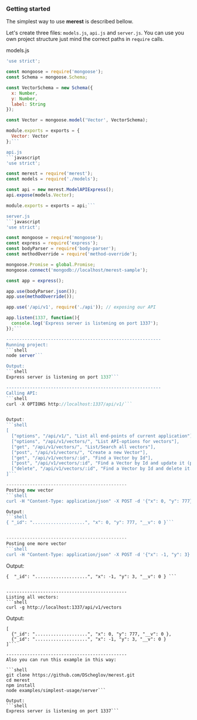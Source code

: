 ### Getting started

The simplest way to use **merest** is described bellow.

Let's create three files: `models.js`, `api.js` and `server.js`.
You can use you own project structure just mind the correct paths
in `require` calls.


models.js
```javascript
'use strict';

const mongoose = require('mongoose');
const Schema = mongoose.Schema;

const VectorSchema = new Schema({
  x: Number,
  y: Number,
  label: String
});

const Vector = mongoose.model('Vector', VectorSchema);

module.exports = exports = {
  Vector: Vector
};```

api.js
```javascript
'use strict';

const merest = require('merest');
const models = require('./models');

const api = new merest.ModelAPIExpress();
api.expose(models.Vector);

module.exports = exports = api;```

server.js
```javascript
'use strict';

const mongoose = require('mongoose');
const express = require('express');
const bodyParser = require('body-parser');
const methodOverride = require('method-override');

mongoose.Promise = global.Promise;
mongoose.connect('mongodb://localhost/merest-sample');

const app = express();

app.use(bodyParser.json());
app.use(methodOverride());

app.use('/api/v1', require('./api')); // exposing our API

app.listen(1337, function(){
  console.log('Express server is listening on port 1337');
});```

-----------------------------------------------------------
Running project:
```shell
node server```

Output:
```shell
Express server is listening on port 1337```

-----------------------------------------------------------
Calling API:
```shell
curl -X OPTIONS http://localhost:1337/api/v1/```


Output:
```shell
[
  ["options", "/api/v1/", "List all end-points of current application"],
  ["options", "/api/v1/vectors/", "List API-options for vectors"],
  ["get", "/api/v1/vectors/", "List/Search all vectors"],
  ["post", "/api/v1/vectors/", "Create a new Vector"],
  ["get", "/api/v1/vectors/:id", "Find a Vector by Id"],
  ["post", "/api/v1/vectors/:id", "Find a Vector by Id and update it (particulary)"],
  ["delete", "/api/v1/vectors/:id", "Find a Vector by Id and delete it."]
]```

----------------------------------------------
Posting new vector
```shell
curl -H "Content-Type: application/json" -X POST -d '{"x": 0, "y": 777}' http://localhost:1337/api/v1/vectors```

Output:
```shell
{ "_id": "....................", "x": 0, "y": 777, "__v": 0 }```


----------------------------------------------
Posting one more vector
```shell
curl -H "Content-Type: application/json" -X POST -d '{"x": -1, "y": 3}' http://localhost:1337/api/v1/vectors
```
Output:
```shell
{  "_id": "....................", "x": -1, "y": 3, "__v": 0 } ```


----------------------------------------------
Listing all vectors:
```shell
curl -g http://localhost:1337/api/v1/vectors
```
Output:
```shell
[
  {"_id": "....................", "x": 0, "y": 777, "__v": 0 },
  {"_id": "....................", "x": -1, "y": 3, "__v": 0 }
]```

----------------------------------------------
Also you can run this example in this way:

```shell
git clone https://github.com/DScheglov/merest.git
cd merest
npm install
node examples/simplest-usage/server```

Output:
```shell
Express server is listening on port 1337```
